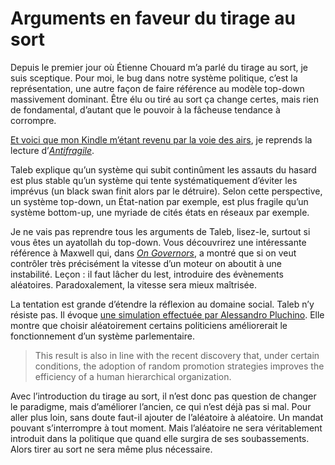 # Arguments en faveur du tirage au sort

Depuis le premier jour où Étienne Chouard m’a parlé du tirage au sort, je suis sceptique. Pour moi, le bug dans notre système politique, c’est la représentation, une autre façon de faire référence au modèle top-down massivement dominant. Être élu ou tiré au sort ça change certes, mais rien de fondamental, d’autant que le pouvoir à la fâcheuse tendance à corrompre.<span id="more-33500"></span>

[Et voici que mon Kindle m’étant revenu par la voie des airs](https://tcrouzet.com/2013/09/19/tribulation-dun-kindle/), je reprends la lecture d’[*Antifragile*](https://tcrouzet.com/2013/09/02/lecriture-antifragile/).

Taleb explique qu’un système qui subit continûment les assauts du hasard est plus stable qu’un système qui tente systématiquement d’éviter les imprévus (un black swan finit alors par le détruire). Selon cette perspective, un système top-down, un État-nation par exemple, est plus fragile qu’un système bottom-up, une myriade de cités états en réseaux par exemple.

Je ne vais pas reprendre tous les arguments de Taleb, lisez-le, surtout si vous êtes un ayatollah du top-down. Vous découvrirez une intéressante référence à Maxwell qui, dans [*On Governors*](http://www.seit.adfa.edu.au/staff/sites/hrp/historicalpapers/ongovernors.pdf), a montré que si on veut contrôler très précisément la vitesse d’un moteur on aboutit à une instabilité. Leçon : il faut lâcher du lest, introduire des évènements aléatoires. Paradoxalement, la vitesse sera mieux maîtrisée.

La tentation est grande d’étendre la réflexion au domaine social. Taleb n’y résiste pas. Il évoque [une simulation effectuée par Alessandro Pluchino](http://www.pluchino.it/parliament.html). Elle montre que choisir aléatoirement certains politiciens améliorerait le fonctionnement d’un système parlementaire.

> This result is also in line with the recent discovery that, under certain conditions, the adoption of random promotion strategies improves the efficiency of a human hierarchical organization.

Avec l’introduction du tirage au sort, il n’est donc pas question de changer le paradigme, mais d’améliorer l’ancien, ce qui n’est déjà pas si mal. Pour aller plus loin, sans doute faut-il ajouter de l’aléatoire à aléatoire. Un mandat pouvant s’interrompre à tout moment. Mais l’aléatoire ne sera véritablement introduit dans la politique que quand elle surgira de ses soubassements. Alors tirer au sort ne sera même plus nécessaire.